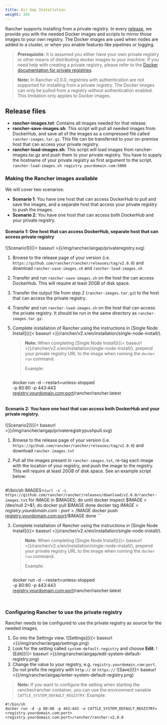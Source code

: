```yaml
---
title: Air Gap Installation
weight: 345
---
```

Rancher supports installing from a private registry. In every [release](https://github.com/rancher/rancher/releases), we provide you with the needed Docker images and scripts to mirror those images to your own registry. The Docker images are used when nodes are added to a cluster, or when you enable features like pipelines or logging.

>**Prerequisite:** It is assumed you either have your own private registry or other means of distributing docker images to your machine. If you need help with creating a private registry, please refer to the [Docker documentation for private registries](https://docs.docker.com/registry/).


>**Note:** In Rancher v2.0.0, registries with authentication are not supported for installing from a private registry. The Docker images can only be pulled from a registry without authentication enabled. This limitation only applies to Docker images.

## Release files

* **rancher-images.txt**: Contains all images needed for that release.
* **rancher-save-images.sh**: This script will pull all needed images from DockerHub, and save all of the images as a compressed file called `rancher-images.tar.gz`. This file can be transferred to your on-premise host that can access your private registry.
* **rancher-load-images.sh**: This script will load images from rancher-images.tar.gz and push them to your private registry. You have to supply the hostname of your private registry as first argument to the script.<br/>`rancher-load-images.sh registry.yourdomain.com:5000`

### Making the Rancher images available

We will cover two scenarios:

* **Scenario 1**: You have one host that can access DockerHub to pull and save the images, and a separate host that access your private registry to push the images.
* **Scenario 2**: You have one host that can access both DockerHub and your private registry.

#### Scenario 1: One host that can access DockerHub, separate host that can access private registry

![Scenario1]({{< baseurl >}}/img/rancher/airgap/privateregistry.svg)

1. Browse to the release page of your version (i.e. `https://github.com/rancher/rancher/releases/tag/v2.0.0`) and download `rancher-save-images.sh` and `rancher-load-images.sh`

2. Transfer and run `rancher-save-images.sh` on the host the can access DockerHub. This will require at least 20GB of disk space.

3. Transfer the output file from step 2 (`rancher-images.tar.gz`) to the host that can access the private registry.

4. Transfer and run `rancher-load-images.sh` on the host that can access the private registry. It should be run in the same directory as `rancher-images.tar.gz`.

5. Complete installation of Rancher using the instructions in [Single Node Install]({{< baseurl >}}/rancher/v2.x/en/installation/single-node-install/).

	>**Note:**
	> When completing [Single Node Install]({{< baseurl >}}/rancher/v2.x/en/installation/single-node-install/), prepend your private registry URL to the image when running the `docker run` command.
	>
	> Example:
	> ```
	docker run -d --restart=unless-stopped \
	  -p 80:80 -p 443:443 \
	  <registry.yourdomain.com:port>/rancher/rancher:latest
	```

#### Scenario 2: You have one host that can access both DockerHub and your private registry.

![Scenario2]({{< baseurl >}}/img/rancher/airgap/privateregistrypushpull.svg)

1. Browse to the release page of your version (i.e. `https://github.com/rancher/rancher/releases/tag/v2.0.0`) and download `rancher-images.txt`

2. Pull all the images present in `rancher-images.txt`, re-tag each image with the location of your registry, and push the image to the registry. This will require at least 20GB of disk space. See an example script below:

	```
#!/bin/sh
IMAGES=`curl -s -L https://github.com/rancher/rancher/releases/download/v2.0.0/rancher-images.txt`
for IMAGE in $IMAGES; do
    until docker inspect $IMAGE > /dev/null 2>&1; do
        docker pull $IMAGE
    done
    docker tag $IMAGE <registry.yourdomain.com:port>/$IMAGE
    docker push <registry.yourdomain.com:port>/$IMAGE
done
	```

3. Complete installation of Rancher using the instructions in [Single Node Install]({{< baseurl >}}/rancher/v2.x/en/installation/single-node-install/).

	>**Note:**
	> When completing [Single Node Install]({{< baseurl >}}/rancher/v2.x/en/installation/single-node-install/), prepend your private registry URL to the image when running the `docker run` command.
	>
	> Example:
	> ```
	docker run -d --restart=unless-stopped \
	  -p 80:80 -p 443:443 \
	  <registry.yourdomain.com:port>/rancher/rancher:latest
	```


### Configuring Rancher to use the private registry

Rancher needs to be configured to use the private registry as source for the needed images.

1. Go into the Settings view.
  ![Settings]({{< baseurl >}}/img/rancher/airgap/settings.png)
2. Look for the setting called `system-default-registry` and choose **Edit**.
  ![Edit]({{< baseurl >}}/img/rancher/airgap/edit-system-default-registry.png)
3. Change the value to your registry, e.g. `registry.yourdomain.com:port`. Do not prefix the registry with `http://` or `https://`
  ![Save]({{< baseurl >}}/img/rancher/airgap/enter-system-default-registry.png)


>**Note:** If you want to configure the setting when starting the rancher/rancher container, you can use the environment variable `CATTLE_SYSTEM_DEFAULT_REGISTRY`. Example:
```
#!/bin/sh
docker run -d -p 80:80 -p 443:443 -e CATTLE_SYSTEM_DEFAULT_REGISTRY=<registry.yourdomain.com:port> <registry.yourdomain.com:port>/rancher/rancher:v2.0.0
```
